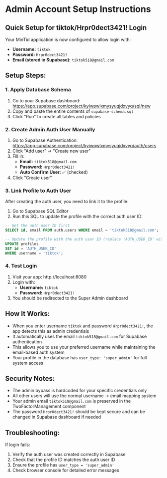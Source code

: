 # Admin Account Setup Instructions

## Quick Setup for tiktok/Hrpr0dect3421! Login

Your MinTid application is now configured to allow login with:
- **Username:** `tiktok`
- **Password:** `Hrpr0dect3421!`
- **Email (stored in Supabase):** `tiktok518@gmail.com`

## Setup Steps:

### 1. Apply Database Schema
1. Go to your Supabase dashboard: https://app.supabase.com/project/kyiwpwlxmysyuqjdxvyq/sql/new
2. Copy and paste the entire contents of `supabase-schema.sql`
3. Click "Run" to create all tables and policies

### 2. Create Admin Auth User Manually
1. Go to Supabase Authentication: https://app.supabase.com/project/kyiwpwlxmysyuqjdxvyq/auth/users
2. Click "Add user" → "Create new user"
3. Fill in:
   - **Email:** `tiktok518@gmail.com`
   - **Password:** `Hrpr0dect3421!`
   - **Auto Confirm User:** ✅ (checked)
4. Click "Create user"

### 3. Link Profile to Auth User
After creating the auth user, you need to link it to the profile:
1. Go to Supabase SQL Editor
2. Run this SQL to update the profile with the correct auth user ID:

```sql
-- Get the auth user ID first
SELECT id, email FROM auth.users WHERE email = 'tiktok518@gmail.com';

-- Update the profile with the auth user ID (replace 'AUTH_USER_ID' with actual ID from above)
UPDATE profiles 
SET id = 'AUTH_USER_ID' 
WHERE username = 'tiktok';
```

### 4. Test Login
1. Visit your app: http://localhost:8080
2. Login with:
   - **Username:** `tiktok`
   - **Password:** `Hrpr0dect3421!`
3. You should be redirected to the Super Admin dashboard

## How It Works:

- When you enter username `tiktok` and password `Hrpr0dect3421!`, the app detects this as admin credentials
- It automatically uses the email `tiktok518@gmail.com` for Supabase authentication
- This allows you to use your preferred username while maintaining the email-based auth system
- Your profile in the database has `user_type: 'super_admin'` for full system access

## Security Notes:

- The admin bypass is hardcoded for your specific credentials only
- All other users will use the normal username → email mapping system
- Your admin email `tiktok518@gmail.com` is preserved in the TwoFactorManagement component
- The password `Hrpr0dect3421!` should be kept secure and can be changed in Supabase dashboard if needed

## Troubleshooting:

If login fails:
1. Verify the auth user was created correctly in Supabase
2. Check that the profile ID matches the auth user ID
3. Ensure the profile has `user_type = 'super_admin'`
4. Check browser console for detailed error messages
